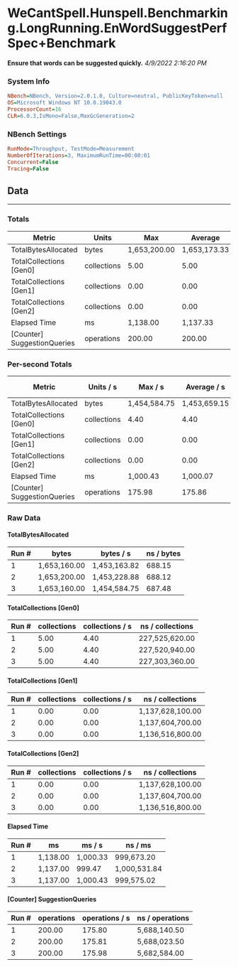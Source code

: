 ﻿# WeCantSpell.Hunspell.Benchmarking.LongRunning.EnWordSuggestPerfSpec+Benchmark
__Ensure that words can be suggested quickly.__
_4/9/2022 2:16:20 PM_
### System Info
```ini
NBench=NBench, Version=2.0.1.0, Culture=neutral, PublicKeyToken=null
OS=Microsoft Windows NT 10.0.19043.0
ProcessorCount=16
CLR=6.0.3,IsMono=False,MaxGcGeneration=2
```

### NBench Settings
```ini
RunMode=Throughput, TestMode=Measurement
NumberOfIterations=3, MaximumRunTime=00:00:01
Concurrent=False
Tracing=False
```

## Data
-------------------

### Totals
|          Metric |           Units |             Max |         Average |             Min |          StdDev |
|---------------- |---------------- |---------------- |---------------- |---------------- |---------------- |
|TotalBytesAllocated |           bytes |    1,653,200.00 |    1,653,173.33 |    1,653,160.00 |           23.09 |
|TotalCollections [Gen0] |     collections |            5.00 |            5.00 |            5.00 |            0.00 |
|TotalCollections [Gen1] |     collections |            0.00 |            0.00 |            0.00 |            0.00 |
|TotalCollections [Gen2] |     collections |            0.00 |            0.00 |            0.00 |            0.00 |
|    Elapsed Time |              ms |        1,138.00 |        1,137.33 |        1,137.00 |            0.58 |
|[Counter] SuggestionQueries |      operations |          200.00 |          200.00 |          200.00 |            0.00 |

### Per-second Totals
|          Metric |       Units / s |         Max / s |     Average / s |         Min / s |      StdDev / s |
|---------------- |---------------- |---------------- |---------------- |---------------- |---------------- |
|TotalBytesAllocated |           bytes |    1,454,584.75 |    1,453,659.15 |    1,453,163.82 |          802.25 |
|TotalCollections [Gen0] |     collections |            4.40 |            4.40 |            4.40 |            0.00 |
|TotalCollections [Gen1] |     collections |            0.00 |            0.00 |            0.00 |            0.00 |
|TotalCollections [Gen2] |     collections |            0.00 |            0.00 |            0.00 |            0.00 |
|    Elapsed Time |              ms |        1,000.43 |        1,000.07 |          999.47 |            0.53 |
|[Counter] SuggestionQueries |      operations |          175.98 |          175.86 |          175.80 |            0.10 |

### Raw Data
#### TotalBytesAllocated
|           Run # |           bytes |       bytes / s |      ns / bytes |
|---------------- |---------------- |---------------- |---------------- |
|               1 |    1,653,160.00 |    1,453,163.82 |          688.15 |
|               2 |    1,653,200.00 |    1,453,228.88 |          688.12 |
|               3 |    1,653,160.00 |    1,454,584.75 |          687.48 |

#### TotalCollections [Gen0]
|           Run # |     collections | collections / s |ns / collections |
|---------------- |---------------- |---------------- |---------------- |
|               1 |            5.00 |            4.40 |  227,525,620.00 |
|               2 |            5.00 |            4.40 |  227,520,940.00 |
|               3 |            5.00 |            4.40 |  227,303,360.00 |

#### TotalCollections [Gen1]
|           Run # |     collections | collections / s |ns / collections |
|---------------- |---------------- |---------------- |---------------- |
|               1 |            0.00 |            0.00 |1,137,628,100.00 |
|               2 |            0.00 |            0.00 |1,137,604,700.00 |
|               3 |            0.00 |            0.00 |1,136,516,800.00 |

#### TotalCollections [Gen2]
|           Run # |     collections | collections / s |ns / collections |
|---------------- |---------------- |---------------- |---------------- |
|               1 |            0.00 |            0.00 |1,137,628,100.00 |
|               2 |            0.00 |            0.00 |1,137,604,700.00 |
|               3 |            0.00 |            0.00 |1,136,516,800.00 |

#### Elapsed Time
|           Run # |              ms |          ms / s |         ns / ms |
|---------------- |---------------- |---------------- |---------------- |
|               1 |        1,138.00 |        1,000.33 |      999,673.20 |
|               2 |        1,137.00 |          999.47 |    1,000,531.84 |
|               3 |        1,137.00 |        1,000.43 |      999,575.02 |

#### [Counter] SuggestionQueries
|           Run # |      operations |  operations / s | ns / operations |
|---------------- |---------------- |---------------- |---------------- |
|               1 |          200.00 |          175.80 |    5,688,140.50 |
|               2 |          200.00 |          175.81 |    5,688,023.50 |
|               3 |          200.00 |          175.98 |    5,682,584.00 |


